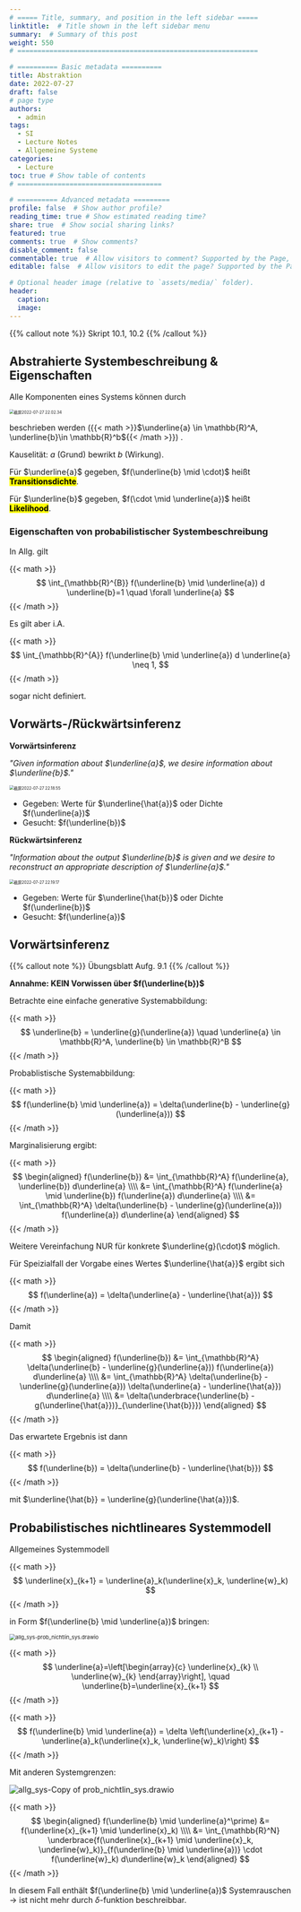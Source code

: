 ```yaml
---
# ===== Title, summary, and position in the left sidebar =====
linktitle:  # Title shown in the left sidebar menu
summary:  # Summary of this post
weight: 550
# ============================================================

# ========== Basic metadata ==========
title: Abstraktion
date: 2022-07-27
draft: false
# page type
authors:
  - admin
tags:
  - SI
  - Lecture Notes
  - Allgemeine Systeme
categories:
  - Lecture
toc: true # Show table of contents
# ====================================

# ========== Advanced metadata =========
profile: false  # Show author profile?
reading_time: true # Show estimated reading time?
share: true  # Show social sharing links?
featured: true
comments: true  # Show comments?
disable_comment: false
commentable: true  # Allow visitors to comment? Supported by the Page, Post, and Book content types.
editable: false  # Allow visitors to edit the page? Supported by the Page, Post, and Book content types.

# Optional header image (relative to `assets/media/` folder).
header:
  caption: 
  image:  
---
```


{{% callout note %}}
Skript 10.1, 10.2
{{% /callout %}}

## Abstrahierte Systembeschreibung & Eigenschaften

Alle Komponenten eines Systems können durch 

<img src="https://raw.githubusercontent.com/EckoTan0804/upic-repo/master/uPic/截屏2022-07-27%2022.02.34.png" alt="截屏2022-07-27 22.02.34" style="zoom:50%;" />

beschrieben werden ({{< math >}}$\underline{a} \in \mathbb{R}^A, \underline{b}\in \mathbb{R}^b${{< /math >}}) .

Kauselität: $a$ (Grund) bewrikt $b$ (Wirkung).

Für $\underline{a}$ gegeben, $f(\underline{b} \mid \cdot)$ heißt <mark>**Transitionsdichte**</mark>.

Für $\underline{b}$ gegeben, $f(\cdot \mid \underline{a})$ heißt <mark>**Likelihood**</mark>.

### Eigenschaften von probabilistischer Systembeschreibung

In Allg. gilt

{{< math >}}
$$
\int_{\mathbb{R}^{B}} f(\underline{b} \mid \underline{a}) d \underline{b}=1 \quad \forall \underline{a}
$$
{{< /math >}} 

Es gilt aber i.A. 

{{< math >}}
$$
\int_{\mathbb{R}^{A}} f(\underline{b} \mid \underline{a}) d \underline{a} \neq 1,
$$
{{< /math >}} 

sogar nicht definiert.

## Vorwärts-/Rückwärtsinferenz

**Vorwärtsinferenz**

*"Given information about $\underline{a}$, we desire information about $\underline{b}$."*

<img src="https://raw.githubusercontent.com/EckoTan0804/upic-repo/master/uPic/截屏2022-07-27%2022.18.55.png" alt="截屏2022-07-27 22.18.55" style="zoom:50%;" />

- Gegeben: Werte für $\underline{\hat{a}}$ oder Dichte $f(\underline{a})$
- Gesucht: $f(\underline{b})$

**Rückwärtsinferenz**

*"Information about the output $\underline{b}$ is given and we desire to reconstruct an appropriate description of $\underline{a}$."*

<img src="https://raw.githubusercontent.com/EckoTan0804/upic-repo/master/uPic/截屏2022-07-27%2022.19.17.png" alt="截屏2022-07-27 22.19.17" style="zoom:50%;" />

- Gegeben: Werte für $\underline{\hat{b}}$ oder Dichte $f(\underline{b})$
- Gesucht: $f(\underline{a})$

 ## Vorwärtsinferenz

{{% callout note %}}
Übungsblatt Aufg. 9.1
{{% /callout %}}

**Annahme: KEIN Vorwissen über $f(\underline{b})$**

Betrachte eine einfache generative Systemabbildung:

{{< math >}}
$$
\underline{b} = \underline{g}(\underline{a}) \quad \underline{a} \in \mathbb{R}^A, \underline{b} \in \mathbb{R}^B
$$
{{< /math >}} 

Probablistische Systemabbildung:

{{< math >}}
$$
f(\underline{b} \mid \underline{a}) = \delta(\underline{b} - \underline{g}(\underline{a}))
$$
{{< /math >}} 

Marginalisierung ergibt:

{{< math >}}
$$
\begin{aligned}
f(\underline{b}) &= \int_{\mathbb{R}^A} f(\underline{a}, \underline{b}) d\underline{a} \\\\
&= \int_{\mathbb{R}^A} f(\underline{a} \mid \underline{b}) f(\underline{a}) d\underline{a} \\\\
&= \int_{\mathbb{R}^A} \delta(\underline{b} - \underline{g}(\underline{a})) f(\underline{a}) d\underline{a}
\end{aligned}
$$
{{< /math >}} 

Weitere Vereinfachung NUR für konkrete $\underline{g}(\cdot)$ möglich.

Für Speizialfall der Vorgabe eines Wertes $\underline{\hat{a}}$ ergibt sich

{{< math >}}
$$
f(\underline{a}) = \delta(\underline{a} - \underline{\hat{a}})
$$
{{< /math >}} 

Damit

{{< math >}}
$$
\begin{aligned}
f(\underline{b}) &= \int_{\mathbb{R}^A} \delta(\underline{b} - \underline{g}(\underline{a})) f(\underline{a}) d\underline{a} \\\\
&= \int_{\mathbb{R}^A} \delta(\underline{b} - \underline{g}(\underline{a})) \delta(\underline{a} - \underline{\hat{a}}) d\underline{a} \\\\
&= \delta(\underbrace{\underline{b} - g(\underline{\hat{a}})}_{\underline{\hat{b}}})
\end{aligned}
$$
{{< /math >}} 

Das erwartete Ergebnis ist dann

{{< math >}}
$$
f(\underline{b}) = \delta(\underline{b} - \underline{\hat{b}})
$$
{{< /math >}} 

mit $\underline{\hat{b}} = \underline{g}(\underline{\hat{a}})$.

## Probabilistisches nichtlineares Systemmodell

Allgemeines Systemmodell

{{< math >}}
$$
\underline{x}_{k+1} = \underline{a}_k(\underline{x}_k, \underline{w}_k)
$$
{{< /math >}} 

in Form $f(\underline{b} \mid \underline{a})$ bringen:

<img src="https://raw.githubusercontent.com/EckoTan0804/upic-repo/master/uPic/allg_sys-prob_nichtlin_sys.drawio.png" alt="allg_sys-prob_nichtlin_sys.drawio" style="zoom:67%;" />

{{< math >}}
$$
\underline{a}=\left[\begin{array}{c}
\underline{x}_{k} \\
\underline{w}_{k}
\end{array}\right], \quad \underline{b}=\underline{x}_{k+1}
$$
{{< /math >}} 

{{< math >}}
$$
f(\underline{b} \mid \underline{a}) = \delta \left(\underline{x}_{k+1} - \underline{a}_k(\underline{x}_k, \underline{w}_k)\right)
$$
{{< /math >}} 

Mit anderen Systemgrenzen:

![allg_sys-Copy of prob_nichtlin_sys.drawio](https://raw.githubusercontent.com/EckoTan0804/upic-repo/master/uPic/allg_sys-Copy%20of%20prob_nichtlin_sys.drawio.png)

{{< math >}}
$$
\begin{aligned}
f(\underline{b} \mid \underline{a}^\prime) &= f(\underline{x}_{k+1} \mid \underline{x}_k) \\\\
&= \int_{\mathbb{R}^N} \underbrace{f(\underline{x}_{k+1} \mid \underline{x}_k, \underline{w}_k)}_{f(\underline{b} \mid \underline{a})} \cdot f(\underline{w}_k) d\underline{w}_k
\end{aligned}
$$
{{< /math >}} 

In diesem Fall enthält $f(\underline{b} \mid \underline{a})$ Systemrauschen $\rightarrow$ ist nicht mehr durch $\delta$-funktion beschreibbar.